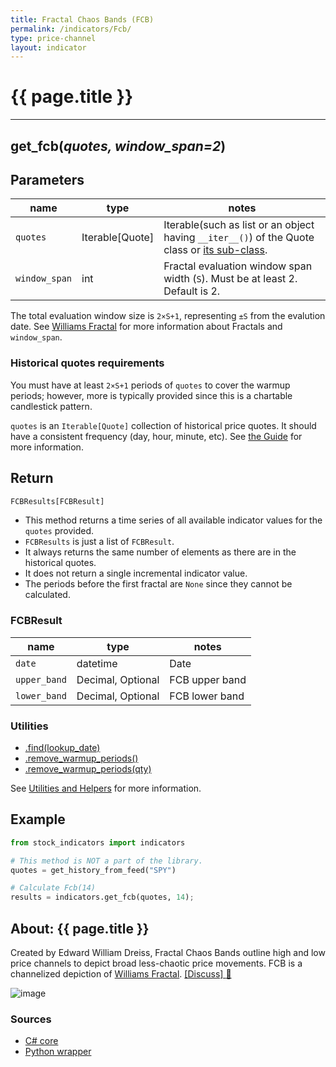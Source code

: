 ```yaml
---
title: Fractal Chaos Bands (FCB)
permalink: /indicators/Fcb/
type: price-channel
layout: indicator
---
```


# {{ page.title }}
<hr>

## **get_fcb**(*quotes, window_span=2*)

## Parameters

| name | type | notes
| -- |-- |--
| `quotes` | Iterable[Quote] | Iterable(such as list or an object having `__iter__()`) of the Quote class or [its sub-class]({{site.baseurl}}/guide/#using-custom-quote-classes).
| `window_span` | int | Fractal evaluation window span width (`S`).  Must be at least 2.  Default is 2.

The total evaluation window size is `2×S+1`, representing `±S` from the evalution date.  See [Williams Fractal](../Fractal#content) for more information about Fractals and `window_span`.

### Historical quotes requirements

You must have at least `2×S+1` periods of `quotes` to cover the warmup periods; however, more is typically provided since this is a chartable candlestick pattern.

`quotes` is an `Iterable[Quote]` collection of historical price quotes.  It should have a consistent frequency (day, hour, minute, etc).  See [the Guide]({{site.baseurl}}/guide/#historical-quotes) for more information.

## Return

```python
FCBResults[FCBResult]
```

- This method returns a time series of all available indicator values for the `quotes` provided.
- `FCBResults` is just a list of `FCBResult`.
- It always returns the same number of elements as there are in the historical quotes.
- It does not return a single incremental indicator value.
- The periods before the first fractal are `None` since they cannot be calculated.

### FCBResult

| name | type | notes
| -- |-- |--
| `date` | datetime | Date
| `upper_band` | Decimal, Optional | FCB upper band
| `lower_band` | Decimal, Optional | FCB lower band

### Utilities

- [.find(lookup_date)]({{site.baseurl}}/utilities#find-indicator-result-by-date)
- [.remove_warmup_periods()]({{site.baseurl}}/utilities#remove-warmup-periods)
- [.remove_warmup_periods(qty)]({{site.baseurl}}/utilities#remove-warmup-periods)

See [Utilities and Helpers]({{site.baseurl}}/utilities#utilities-for-indicator-results) for more information.

## Example

```python
from stock_indicators import indicators

# This method is NOT a part of the library.
quotes = get_history_from_feed("SPY")

# Calculate Fcb(14)
results = indicators.get_fcb(quotes, 14);
```

## About: {{ page.title }}

Created by Edward William Dreiss, Fractal Chaos Bands outline high and low price channels to depict broad less-chaotic price movements.  FCB is a channelized depiction of [Williams Fractal](../Fractal#content).
[[Discuss] :speech_balloon:]({{site.github.base_repository_url}}/discussions/347 "Community discussion about this indicator")

![image]({{site.charturl}}/Fcb.png)

### Sources

- [C# core]({{site.base_sourceurl}}/e-k/Fcb/Fcb.cs)
- [Python wrapper]({{site.sourceurl}}/fcb.py)
